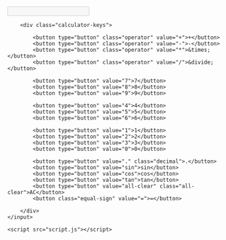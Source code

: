 <!DOCTYPE html>
<html lang="en">
<head>
    <meta charset="UTF-8">
    <meta http-equiv="X-UA-Compatible" content="IE=edge">
    <meta name="viewport" content="width=device-width, initial-scale=1.0">
    <title>Membuat Kalkulator Sederhana</title>
    <link rel="stylesheet" href="theme.css">
</head>
<body>
    <div id="calculator">
        <input type="text" id="layar" class="calculator-screen" value="" disabled>

        <div class="calculator-keys">

            <button type="button" class="operator" value="+">+</button>
            <button type="button" class="operator" value="-">-</button>
            <button type="button" class="operator" value="*">&times;</button>
            <button type="button" class="operator" value="/">&divide;</button>

            <button type="button" value="7">7</button>
            <button type="button" value="8">8</button>
            <button type="button" value="9">9</button>

            <button type="button" value="4">4</button>
            <button type="button" value="5">5</button>
            <button type="button" value="6">6</button>

            <button type="button" value="1">1</button>
            <button type="button" value="2">2</button>
            <button type="button" value="3">3</button>
            <button type="button" value="0">0</button>

            <button type="button" value="." class="decimal">.</button>
            <button type="button" value="sin">sin</button>
            <button type="button" value="cos">cos</button>
            <button type="button" value="tan">tan</button>
            <button type="button" value="all-clear" class="all-clear">AC</button>
            <button class="equal-sign" value="=">=</button>

        </div>
    </input>

    <script src="script.js"></script>
</body>
</html>
